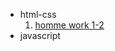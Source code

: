  <ul>
        <li>
            <span>html-css</span>
            <ol>
                <li>  <a href="html-css/module-1/index.html">homme work 1-2</a></li>
            </ol>
        </li>
        <li>
            <span>javascript</span>
        </li>
    </ul>

